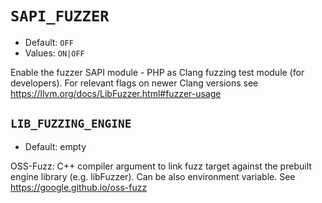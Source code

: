 # `SAPI_FUZZER`

* Default: `OFF`
* Values: `ON|OFF`

Enable the fuzzer SAPI module - PHP as Clang fuzzing test module (for
developers). For relevant flags on newer Clang versions see
https://llvm.org/docs/LibFuzzer.html#fuzzer-usage

## `LIB_FUZZING_ENGINE`

* Default: empty

OSS-Fuzz: C++ compiler argument to link fuzz target against the prebuilt engine
library (e.g. libFuzzer). Can be also environment variable. See
https://google.github.io/oss-fuzz
